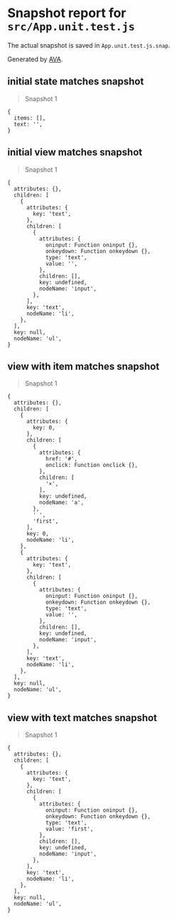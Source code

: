 # Snapshot report for `src/App.unit.test.js`

The actual snapshot is saved in `App.unit.test.js.snap`.

Generated by [AVA](https://ava.li).

## initial state matches snapshot

> Snapshot 1

    {
      items: [],
      text: '',
    }

## initial view matches snapshot

> Snapshot 1

    {
      attributes: {},
      children: [
        {
          attributes: {
            key: 'text',
          },
          children: [
            {
              attributes: {
                oninput: Function oninput {},
                onkeydown: Function onkeydown {},
                type: 'text',
                value: '',
              },
              children: [],
              key: undefined,
              nodeName: 'input',
            },
          ],
          key: 'text',
          nodeName: 'li',
        },
      ],
      key: null,
      nodeName: 'ul',
    }

## view with item matches snapshot

> Snapshot 1

    {
      attributes: {},
      children: [
        {
          attributes: {
            key: 0,
          },
          children: [
            {
              attributes: {
                href: '#',
                onclick: Function onclick {},
              },
              children: [
                '×',
              ],
              key: undefined,
              nodeName: 'a',
            },
            ' ',
            'first',
          ],
          key: 0,
          nodeName: 'li',
        },
        {
          attributes: {
            key: 'text',
          },
          children: [
            {
              attributes: {
                oninput: Function oninput {},
                onkeydown: Function onkeydown {},
                type: 'text',
                value: '',
              },
              children: [],
              key: undefined,
              nodeName: 'input',
            },
          ],
          key: 'text',
          nodeName: 'li',
        },
      ],
      key: null,
      nodeName: 'ul',
    }

## view with text matches snapshot

> Snapshot 1

    {
      attributes: {},
      children: [
        {
          attributes: {
            key: 'text',
          },
          children: [
            {
              attributes: {
                oninput: Function oninput {},
                onkeydown: Function onkeydown {},
                type: 'text',
                value: 'first',
              },
              children: [],
              key: undefined,
              nodeName: 'input',
            },
          ],
          key: 'text',
          nodeName: 'li',
        },
      ],
      key: null,
      nodeName: 'ul',
    }
